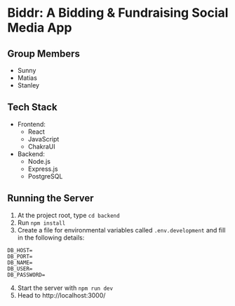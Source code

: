 # Biddr: A Bidding & Fundraising Social Media App

## Group Members
- Sunny
- Matias
- Stanley

## Tech Stack
- Frontend: 
    - React
    - JavaScript
    - ChakraUI
- Backend:
    - Node.js
    - Express.js
    - PostgreSQL

## Running the Server
1. At the project root, type `cd backend`
2. Run `npm install`
3. Create a file for environmental variables called `.env.development` and fill in the following details:
```
DB_HOST=
DB_PORT=
DB_NAME=
DB_USER=
DB_PASSWORD=
```
4. Start the server with `npm run dev`
5. Head to http://localhost:3000/
